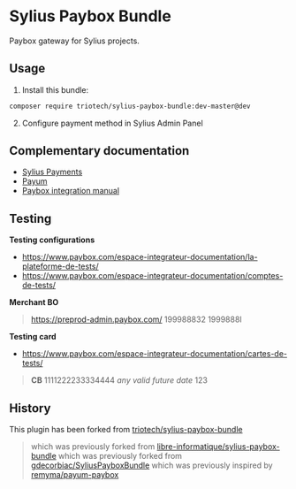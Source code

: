 # Sylius Paybox Bundle

Paybox gateway for Sylius projects.

## Usage

1. Install this bundle:

```bash
composer require triotech/sylius-paybox-bundle:dev-master@dev
```

2. Configure payment method in Sylius Admin Panel

## Complementary documentation

- [Sylius Payments](http://docs.sylius.org/en/latest/book/orders/payments.html)
- [Payum](https://github.com/Payum/Payum/blob/master/docs/index.md)
- [Paybox integration manual](http://www.paybox.com/wp-content/uploads/2017/08/ManuelIntegrationVerifone_PayboxSystem_V8.0_FR.pdf)

## Testing

**Testing configurations**
- https://www.paybox.com/espace-integrateur-documentation/la-plateforme-de-tests/
- https://www.paybox.com/espace-integrateur-documentation/comptes-de-tests/

**Merchant BO**
> https://preprod-admin.paybox.com/
> 199988832
> 1999888I

**Testing card**
- https://www.paybox.com/espace-integrateur-documentation/cartes-de-tests/
> **CB**
> 1111222233334444
> *any valid future date*
> 123

## History

This plugin has been forked from [triotech/sylius-paybox-bundle](https://git.triotech.fr/composer/sylius-paybox-bundle/)

> which was previously forked from [libre-informatique/sylius-paybox-bundle](https://github.com/sil-project/SyliusPayboxBundle)
> which was previously forked from [gdecorbiac/SyliusPayboxBundle](https://github.com/gdecorbiac/SyliusPayboxBundle)
> which was previously inspired by [remyma/payum-paybox](https://github.com/remyma/payum-paybox)
